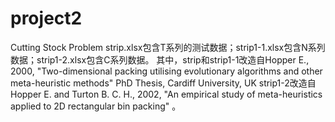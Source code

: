 # project2
Cutting Stock Problem
strip.xlsx包含T系列的测试数据；strip1-1.xlsx包含N系列数据；strip1-2.xlsx包含C系列数据。
其中，strip和strip1-1改造自Hopper E., 2000, "Two-dimensional packing utilising evolutionary algorithms and other meta-heuristic methods" PhD Thesis, Cardiff University, UK 
strip1-2改造自 Hopper E. and Turton B. C. H., 2002, "An empirical study of meta-heuristics applied to 2D rectangular bin packing" 。
